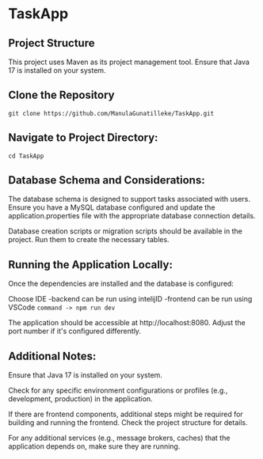 # TaskApp

## Project Structure

This project uses Maven as its project management tool. Ensure that Java 17 is installed on your system.

## Clone the Repository

```git clone https://github.com/ManulaGunatilleke/TaskApp.git```

## Navigate to Project Directory:

`cd TaskApp`

## Database Schema and Considerations:

The database schema is designed to support tasks associated with users. Ensure you have a MySQL database configured and update the application.properties file with the appropriate database connection details.

Database creation scripts or migration scripts should be available in the project. Run them to create the necessary tables.

## Running the Application Locally:

Once the dependencies are installed and the database is configured:

Choose IDE
-backend can be run using intelijID
-frontend can be run using VSCode 
`command -> npm run dev`

The application should be accessible at http://localhost:8080. Adjust the port number if it's configured differently.

## Additional Notes:

Ensure that Java 17 is installed on your system.

Check for any specific environment configurations or profiles (e.g., development, production) in the application.

If there are frontend components, additional steps might be required for building and running the frontend. Check the project structure for details.

For any additional services (e.g., message brokers, caches) that the application depends on, make sure they are running.



